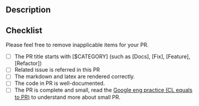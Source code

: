 ## Description

<!-- Brief description. Refer to the related issues if existed.
It'll be great if relevant reviewers can be assigned as well.-->

## Checklist

Please feel free to remove inapplicable items for your PR.

- [ ] The PR title starts with [$CATEGORY] (such as [Docs], [Fix], [Feature], [Refactor])
- [ ] Related issue is referred in this PR
- [ ] The markdown and latex are rendered correctly.
- [ ] The code in PR is well-documented.
- [ ] The PR is complete and small, read the [Google eng practice (CL equals to PR)](https://google.github.io/eng-practices/review/developer/small-cls.html) to understand more about small PR.
